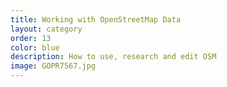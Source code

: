 ```yaml
---
title: Working with OpenStreetMap Data
layout: category
order: 13
color: blue
description: How to use, research and edit OSM
image: GOPR7567.jpg
---
```

